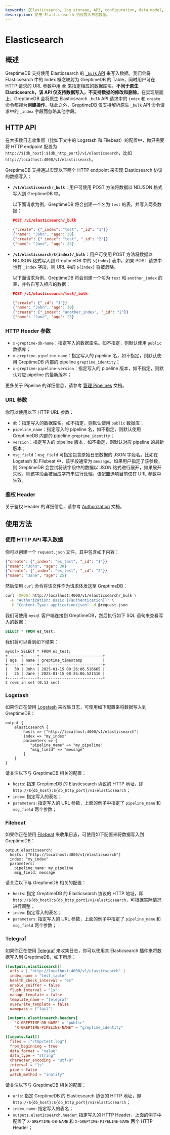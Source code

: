 ```yaml
---
keywords: [Elasticsearch, log storage, API, configuration, data model, telegraf, logstash, filebeat]
description: 使用 Elasticsearch 协议写入日志数据。
---
```


# Elasticsearch

## 概述

GreptimeDB 支持使用 Elasticsearch 的 [`_bulk` API](https://www.elastic.co/guide/en/elasticsearch/reference/current/docs-bulk.html) 来写入数据。我们会将 Elasticsearch 中的 Index 概念映射为 GreptimeDB 的 Table，同时用户可在 HTTP 请求的 URL 参数中用 `db` 来指定相应的数据库名。**不同于原生 Elasticsearch，该 API 仅支持数据写入，不支持数据的修改和删除**。在实现层面上，GreptimeDB 会将原生 Elasticsearch `_bulk` API 请求中的 `index` 和 `create` 命令都视为**创建操作**。除此之外，GreptimeDB 仅支持解析原生 `_bulk` API 命令请求中的 `_index` 字段而忽略其他字段。

## HTTP API

在大多数日志收集器（比如下文中的 Logstash 和 Filebeat）的配置中，你只需要将 HTTP endpoint 配置为 `http://${db_host}:${db_http_port}/v1/elasticsearch`，比如 `http://localhost:4000/v1/elasticsearch`。

GreptimeDB 支持通过实现以下两个 HTTP endpoint 来实现 Elasticsearch 协议的数据写入：

- **`/v1/elasticsearch/_bulk`**：用户可使用 POST 方法将数据以 NDJSON 格式写入到 GreptimeDB 中。

  以下面请求为例，GreptimeDB 将会创建一个名为 `test` 的表，并写入两条数据：

  ```json
  POST /v1/elasticsearch/_bulk

  {"create": {"_index": "test", "_id": "1"}}
  {"name": "John", "age": 30}
  {"create": {"_index": "test", "_id": "2"}}
  {"name": "Jane", "age": 25}
  ```

- **`/v1/elasticsearch/${index}/_bulk`**：用户可使用 POST 方法将数据以 NDJSON 格式写入到 GreptimeDB 中的 `${index}` 表中。如果 POST 请求中也有 `_index` 字段，则 URL 中的 `${index}` 将被忽略。

  以下面请求为例，GreptimeDB 将会创建一个名为 `test` 和 `another_index` 的表，并各自写入相应的数据：

  ```json
  POST /v1/elasticsearch/test/_bulk

  {"create": {"_id": "1"}}
  {"name": "John", "age": 30}
  {"create": {"_index": "another_index", "_id": "2"}}
  {"name": "Jane", "age": 25}
  ```

### HTTP Header 参数

- `x-greptime-db-name`：指定写入的数据库名。如不指定，则默认使用 `public` 数据库；
- `x-greptime-pipeline-name`：指定写入的 pipeline 名，如不指定，则默认使用 GreptimeDB 内部的 pipeline `greptime_identity`；
- `x-greptime-pipeline-version`：指定写入的 pipeline 版本，如不指定，则默认对应 pipeline 的最新版本；

更多关于 Pipeline 的详细信息，请参考 [管理 Pipelines](/user-guide/logs/manage-pipelines.md) 文档。

### URL 参数

你可以使用以下 HTTP URL 参数：

- `db`：指定写入的数据库名。如不指定，则默认使用 `public` 数据库；
- `pipeline_name`：指定写入的 pipeline 名，如不指定，则默认使用 GreptimeDB 内部的 pipeline `greptime_identity`；
- `version`：指定写入的 pipeline 版本，如不指定，则默认对应 pipeline 的最新版本；
- `msg_field`：`msg_field` 可指定包含原始日志数据的 JSON 字段名。比如在 Logstash 和 Filebeat 中，该字段通常为 `message`。如果用户指定了该参数，则 GreptimeDB 会尝试将该字段中的数据以 JSON 格式进行展开，如果展开失败，则该字段会被当成字符串进行处理。该配置选项目前仅在 URL 参数中生效。

### 鉴权 Header

关于鉴权 Header 的详细信息，请参考 [Authorization](/user-guide/protocols/http.md#鉴权) 文档。
  
## 使用方法

### 使用 HTTP API 写入数据

你可以创建一个 `request.json` 文件，其中包含如下内容：

```json
{"create": {"_index": "es_test", "_id": "1"}}
{"name": "John", "age": 30}
{"create": {"_index": "es_test", "_id": "2"}}
{"name": "Jane", "age": 25}
```

然后使用 `curl` 命令将该文件作为请求体发送至 GreptimeDB：

```bash
curl -XPOST http://localhost:4000/v1/elasticsearch/_bulk \
  -H "Authorization: Basic {{authentication}}" \
  -H "Content-Type: application/json" -d @request.json
```

我们可使用 `mysql` 客户端连接到 GreptimeDB，然后执行如下 SQL 语句来查看写入的数据：

```sql
SELECT * FROM es_test;
```

我们将可以看到如下结果：

```
mysql> SELECT * FROM es_test;
+------+------+----------------------------+
| age  | name | greptime_timestamp         |
+------+------+----------------------------+
|   30 | John | 2025-01-15 08:26:06.516665 |
|   25 | Jane | 2025-01-15 08:26:06.521510 |
+------+------+----------------------------+
2 rows in set (0.13 sec)
```

### Logstash

如果你正在使用 [Logstash](https://www.elastic.co/logstash) 来收集日志，可使用如下配置来将数据写入到 GreptimeDB：

```
output {
    elasticsearch {
        hosts => ["http://localhost:4000/v1/elasticsearch"]
        index => "my_index"
        parameters => {
           "pipeline_name" => "my_pipeline"
           "msg_field" => "message"
        }
    }
}
```

请关注以下与 GreptimeDB 相关的配置：

- `hosts`: 指定 GreptimeDB 的 Elasticsearch 协议的 HTTP 地址，即 `http://${db_host}:${db_http_port}/v1/elasticsearch`；
- `index`: 指定写入的表名；
- `parameters`: 指定写入的 URL 参数，上面的例子中指定了 `pipeline_name` 和 `msg_field` 两个参数；

### Filebeat

如果你正在使用 [Filebeat](https://github.com/elastic/beats/tree/main/filebeat) 来收集日志，可使用如下配置来将数据写入到 GreptimeDB：

```
output.elasticsearch:
  hosts: ["http://localhost:4000/v1/elasticsearch"]
  index: "my_index"
  parameters:
    pipeline_name: my_pipeline
    msg_field: message
```

请关注以下与 GreptimeDB 相关的配置：

- `hosts`: 指定 GreptimeDB 的 Elasticsearch 协议的 HTTP 地址，即 `http://${db_host}:${db_http_port}/v1/elasticsearch`，可根据实际情况进行调整；
- `index`: 指定写入的表名；
- `parameters`: 指定写入的 URL 参数，上面的例子中指定了 `pipeline_name` 和 `msg_field` 两个参数；

### Telegraf

如果你正在使用 [Telegraf](https://github.com/influxdata/telegraf) 来收集日志，你可以使用其 Elasticsearch 插件来将数据写入到 GreptimeDB，如下所示：

```toml
[[outputs.elasticsearch]]
  urls = [ "http://localhost:4000/v1/elasticsearch" ]
  index_name = "test_table"
  health_check_interval = "0s"
  enable_sniffer = false
  flush_interval = "1s"
  manage_template = false
  template_name = "telegraf"
  overwrite_template = false
  namepass = ["tail"]

 [outputs.elasticsearch.headers]
    "X-GREPTIME-DB-NAME" = "public"
    "X-GREPTIME-PIPELINE-NAME" = "greptime_identity"

[[inputs.tail]]
  files = ["/tmp/test.log"]
  from_beginning = true
  data_format = "value"
  data_type = "string"
  character_encoding = "utf-8"
  interval = "1s"
  pipe = false
  watch_method = "inotify"
```

请关注以下与 GreptimeDB 相关的配置：

- `urls`: 指定 GreptimeDB 的 Elasticsearch 协议的 HTTP 地址，即 `http://${db_host}:${db_http_port}/v1/elasticsearch`；
- `index_name`: 指定写入的表名；
- `outputs.elasticsearch.header`: 指定写入的 HTTP Header，上面的例子中配置了 `X-GREPTIME-DB-NAME` 和 `X-GREPTIME-PIPELINE-NAME` 两个 HTTP Header；
